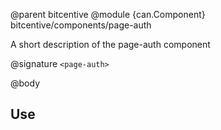 @parent bitcentive
@module {can.Component} bitcentive/components/page-auth <page-auth>

A short description of the page-auth component

@signature `<page-auth>`

@body

## Use
